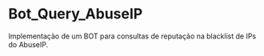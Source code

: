 # Bot_Query_AbuseIP
Implementação de um BOT para consultas de reputação na blacklist de IPs do AbuseIP. 
